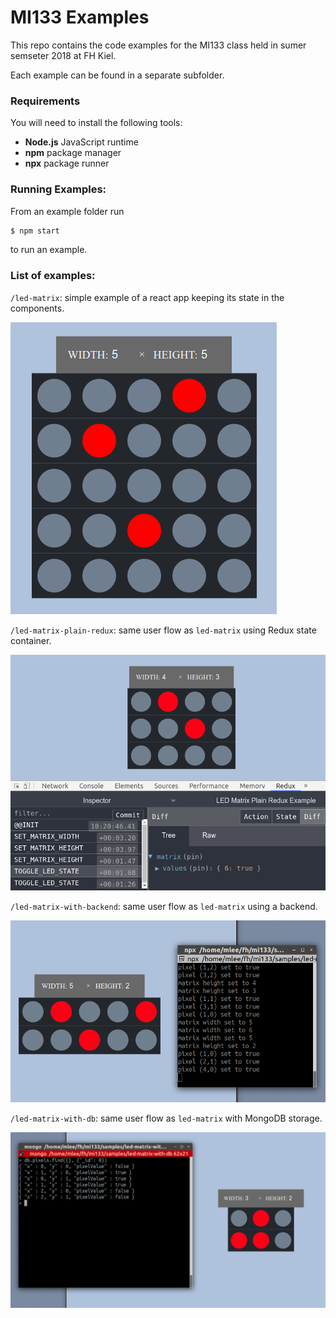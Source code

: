 # MI133 Examples

This repo contains the code examples for the MI133 class held in sumer semseter
2018 at FH Kiel.

Each example can be found in a separate subfolder.

### Requirements

You will need to install the following tools:

* **Node.js** JavaScript runtime
* **npm** package manager
* **npx** package runner

### Running Examples:

From an example folder run

```bash
$ npm start
```

to run an example.

### List of examples:

`/led-matrix`: simple example of a react app keeping its state in the components.

![led matrix screenshot](resources/led-matrix.png)

`/led-matrix-plain-redux`: same user flow as `led-matrix` using Redux state container.

![redux led matrix screenshot](resources/led-matrix-plain-redux.png)

`/led-matrix-with-backend`: same user flow as `led-matrix` using a backend.

![backend log screenshot](resources/led-matrix-with-backend.png)

`/led-matrix-with-db`: same user flow as `led-matrix` with MongoDB storage.

![mongo collection screenshot](resources/led-matrix-with-db.png)
